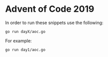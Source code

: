 # Advent of Code 2019

In order to run these snippets use the following:

`go run dayX/aoc.go`

For example:

`go run day1/aoc.go`